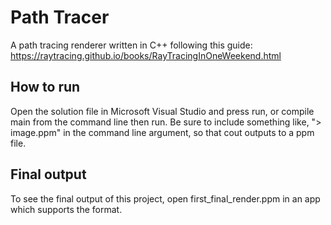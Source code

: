 # Path Tracer

A path tracing renderer written in C++ following this guide: <https://raytracing.github.io/books/RayTracingInOneWeekend.html>

## How to run

Open the solution file in Microsoft Visual Studio and press run, or compile main from the command line then run. Be sure to include something like, "> image.ppm" in the command line argument, so that cout outputs to a ppm file.

## Final output

To see the final output of this project, open first_final_render.ppm in an app which supports the format.